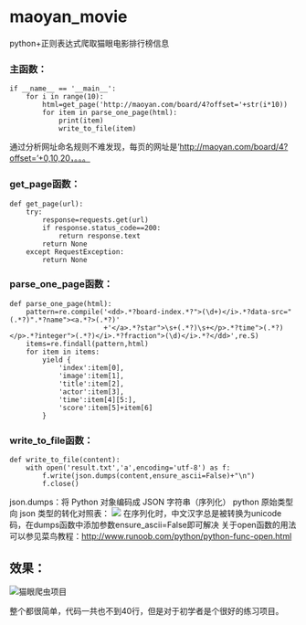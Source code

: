 # maoyan_movie
python+正则表达式爬取猫眼电影排行榜信息
### 主函数：

```
if __name__ == '__main__':
    for i in range(10):
        html=get_page('http://maoyan.com/board/4?offset='+str(i*10))
        for item in parse_one_page(html):
            print(item)
            write_to_file(item)
```
通过分析网址命名规则不难发现，每页的网址是‘http://maoyan.com/board/4?offset=’+0,10,20，。。。
### get_page函数：

```
def get_page(url):
    try:
        response=requests.get(url)
        if response.status_code==200:
            return response.text
        return None
    except RequestException:
        return None
```
### parse_one_page函数：

```
def parse_one_page(html):
    pattern=re.compile('<dd>.*?board-index.*?">(\d+)</i>.*?data-src="(.*?)".*?name"><a.*?>(.*?)'
                       +'</a>.*?star">\s+(.*?)\s+</p>.*?time">(.*?)</p>.*?integer">(.*?)</i>.*?fraction">(\d)</i>.*?</dd>',re.S)
    items=re.findall(pattern,html)
    for item in items:
        yield {
            'index':item[0],
            'image':item[1],
            'title':item[2],
            'actor':item[3],
            'time':item[4][5:],
            'score':item[5]+item[6]
        }
```
### write_to_file函数：

```
def write_to_file(content):
    with open('result.txt','a',encoding='utf-8') as f:
        f.write(json.dumps(content,ensure_ascii=False)+"\n")
        f.close()
```
json.dumps：将 Python 对象编码成 JSON 字符串（序列化）
python 原始类型向 json 类型的转化对照表：
![](http://img.blog.csdn.net/20180223002641790?watermark/2/text/aHR0cDovL2Jsb2cuY3Nkbi5uZXQvRFJfZWFtTWVy/font/5a6L5L2T/fontsize/400/fill/I0JBQkFCMA==/dissolve/70)
在序列化时，中文汉字总是被转换为unicode码，在dumps函数中添加参数ensure_ascii=False即可解决
关于open函数的用法可以参见菜鸟教程：http://www.runoob.com/python/python-func-open.html
## 效果：
![猫眼爬虫项目](http://img.blog.csdn.net/20180223001334585?watermark/2/text/aHR0cDovL2Jsb2cuY3Nkbi5uZXQvRFJfZWFtTWVy/font/5a6L5L2T/fontsize/400/fill/I0JBQkFCMA==/dissolve/70/gravity/SouthEast)

整个都很简单，代码一共也不到40行，但是对于初学者是个很好的练习项目。
